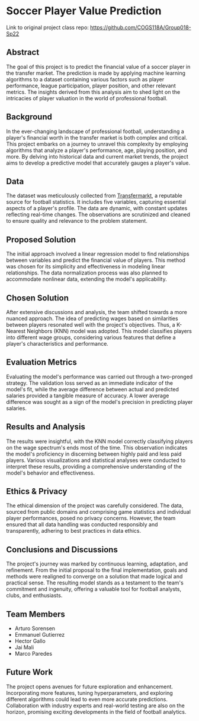 # Soccer Player Value Prediction
Link to original project class repo: https://github.com/COGS118A/Group018-Sp22

## Abstract
The goal of this project is to predict the financial value of a soccer player in the transfer market. The prediction is made by applying machine learning algorithms to a dataset containing various factors such as player performance, league participation, player position, and other relevant metrics. The insights derived from this analysis aim to shed light on the intricacies of player valuation in the world of professional football.

## Background
In the ever-changing landscape of professional football, understanding a player's financial worth in the transfer market is both complex and critical. This project embarks on a journey to unravel this complexity by employing algorithms that analyze a player's performance, age, playing position, and more. By delving into historical data and current market trends, the project aims to develop a predictive model that accurately gauges a player's value.

## Data
The dataset was meticulously collected from [Transfermarkt](https://www.transfermarkt.us/primera-division/marktwerte/wettbewerb/ES1), a reputable source for football statistics. It includes five variables, capturing essential aspects of a player's profile. The data are dynamic, with constant updates reflecting real-time changes. The observations are scrutinized and cleaned to ensure quality and relevance to the problem statement.

## Proposed Solution
The initial approach involved a linear regression model to find relationships between variables and predict the financial value of players. This method was chosen for its simplicity and effectiveness in modeling linear relationships. The data normalization process was also planned to accommodate nonlinear data, extending the model's applicability.

## Chosen Solution
After extensive discussions and analysis, the team shifted towards a more nuanced approach. The idea of predicting wages based on similarities between players resonated well with the project's objectives. Thus, a K-Nearest Neighbors (KNN) model was adopted. This model classifies players into different wage groups, considering various features that define a player's characteristics and performance.

## Evaluation Metrics
Evaluating the model's performance was carried out through a two-pronged strategy. The validation loss served as an immediate indicator of the model's fit, while the average difference between actual and predicted salaries provided a tangible measure of accuracy. A lower average difference was sought as a sign of the model's precision in predicting player salaries.

## Results and Analysis
The results were insightful, with the KNN model correctly classifying players on the wage spectrum's ends most of the time. This observation indicates the model's proficiency in discerning between highly paid and less paid players. Various visualizations and statistical analyses were conducted to interpret these results, providing a comprehensive understanding of the model's behavior and effectiveness.

## Ethics & Privacy
The ethical dimension of the project was carefully considered. The data, sourced from public domains and comprising game statistics and individual player performances, posed no privacy concerns. However, the team ensured that all data handling was conducted responsibly and transparently, adhering to best practices in data ethics.

## Conclusions and Discussions
The project's journey was marked by continuous learning, adaptation, and refinement. From the initial proposal to the final implementation, goals and methods were realigned to converge on a solution that made logical and practical sense. The resulting model stands as a testament to the team's commitment and ingenuity, offering a valuable tool for football analysts, clubs, and enthusiasts.

## Team Members
- Arturo Sorensen
- Emmanuel Gutierrez
- Hector Gallo
- Jai Mali
- Marco Paredes

## Future Work
The project opens avenues for future exploration and enhancement. Incorporating more features, tuning hyperparameters, and exploring different algorithms could lead to even more accurate predictions. Collaboration with industry experts and real-world testing are also on the horizon, promising exciting developments in the field of football analytics.
